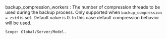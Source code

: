backup_compression_workers
:   The number of compression threads to be used during the backup process. Only
    supported when `backup_compression = zstd` is set. Default value is 0. In
    this case default compression behavior will be used.

    Scope: Global/Server/Model.
